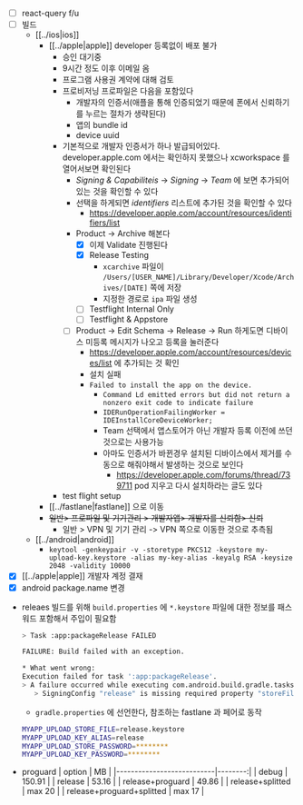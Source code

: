 - [ ] react-query f/u
- [ ] 빌드
  - [[../ios|ios]]
    - [[../apple|apple]] developer 등록없이 배포 불가
      - 승인 대기중
      - 9시간 정도 이후 이메일 옴
      - 프로그램 사용권 계약에 대해 검토 
      - 프로비저닝 프로파일은 다음을 포함있다
        - 개발자의 인증서(애플을 통해 인증되었기 때문에 폰에서 신뢰하기를 누르는 절차가 생략된다)
        - 앱의 bundle id
        - device uuid
      - 기본적으로 개발자 인증서가 하나 발급되어있다. developer.apple.com 에서는 확인하지 못했으나 xcworkspace 를 열어서보면 확인된다
        - *Signing & Capabiliteis* -> *Signing* -> *Team* 에 보면 추가되어있는 것을 확인할 수 있다
        - 선택을 하게되면 *identifiers* 리스트에 추가된 것을 확인할 수 있다
          + https://developer.apple.com/account/resources/identifiers/list
        - Product -> Archive 해본다
          - [X] 이제 Validate 진행된다
          - [X] Release Testing
            - `xcarchive` 파일이 `/Users/[USER_NAME]/Library/Developer/Xcode/Archives/[DATE]` 쪽에 저장
            - 지정한 경로로 `ipa` 파일 생성
          - [ ] Testflight Internal Only
          - [ ] Testflight & Appstore
        - [ ] Product -> Edit Schema -> Release -> Run 하게도면 디바이스 미등록 메시지가 나오고 등록을 눌러준다
          - https://developer.apple.com/account/resources/devices/list 에 추가되는 것 확인
          - 설치 실패
          - `Failed to install the app on the device.`
            - `Command Ld emitted errors but did not return a nonzero exit code to indicate failure`
            - `IDERunOperationFailingWorker = IDEInstallCoreDeviceWorker;`
            - Team 선택에서 앱스토어가 아닌 개발자 등록 이전에 쓰던 것으로는 사용가능
            - 아마도 인증서가 바뀐경우 설치된 디바이스에서 제거를 수동으로 해줘야해서 발생하는 것으로 보인다
              + https://developer.apple.com/forums/thread/739711 pod 지우고 다시 설치하라는 글도 있다

      - test flight setup
    - [[../fastlane|fastlane]] 으로 이동
    - ~~일반> 프로파일 및 기기관리 > 개발자앱> 개발자를 신뢰함> 신뢰~~
      - 일반 > VPN 및 기기 관리 -> VPN 쪽으로 이동한 것으로 추측됨
  - [[../android|android]]
      - `keytool -genkeypair -v -storetype PKCS12 -keystore my-upload-key.keystore -alias my-key-alias -keyalg RSA -keysize 2048 -validity 10000`
- [X] [[../apple|apple]] 개발자 계정 결재
- [X] android package.name 변경

- releaes 빌드를 위해 `build.properties` 에 `*.keystore` 파일에 대한 정보를 패스워드 포함해서 주입이 필요함
  ```sh 
  > Task :app:packageRelease FAILED

  FAILURE: Build failed with an exception.

  * What went wrong:
  Execution failed for task ':app:packageRelease'.
  > A failure occurred while executing com.android.build.gradle.tasks.PackageAndroidArtifact$IncrementalSplitterRunnable
     > SigningConfig "release" is missing required property "storeFile".
  ```
  - `gradle.properties` 에 선언한다,  참조하는 fastlane 과 페어로 동작
  ```sh 
  MYAPP_UPLOAD_STORE_FILE=release.keystore
  MYAPP_UPLOAD_KEY_ALIAS=release
  MYAPP_UPLOAD_STORE_PASSWORD=********
  MYAPP_UPLOAD_KEY_PASSWORD=********
  ```

- proguard
| option                    |      MB |
|---------------------------|--------:|
| debug                     |  150.91 |
| release                   |   53.16 |
| release+proguard          |   49.86 |
| release+splitted          |  max 20 |
| release+proguard+splitted |  max 17 |
